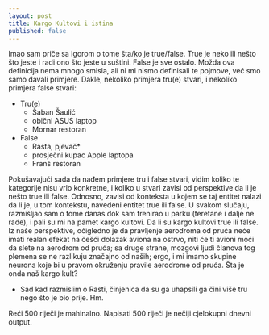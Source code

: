 ```yaml
---
layout: post
title: Kargo Kultovi i istina
published: false
---
```



Imao sam priče sa Igorom o tome šta/ko je true/false. True je neko ili nešto što jeste i radi ono što jeste u suštini. False je sve ostalo. Možda ova definicija nema mnogo smisla, ali ni mi nismo definisali te pojmove, već smo samo davali primjere. 
Dakle, nekoliko primjera tru(e) stvari, i nekoliko primjera false stvari:
- Tru(e)
	- Šaban Šaulić
	- obični ASUS laptop
	- Mornar restoran
- False
	- Rasta, pjevač*
	- prosječni kupac Apple laptopa
	- Franš restoran

Pokušavajući sada da nađem primjere tru i false stvari, vidim koliko te kategorije nisu vrlo konkretne, i koliko u stvari zavisi od perspektive da li je nešto true ili false. Odnosno, zavisi od konteksta u kojem se taj entitet nalazi da li je, u tom kontekstu, navedeni entitet true ili false. 
U svakom slučaju, razmišljao sam o tome danas dok sam trenirao u parku (teretane i dalje ne rade), i pali su mi na pamet kargo kultovi. Da li su kargo kultovi true ili false. Iz naše perspektive, očigledno je da pravljenje aerodroma od pruća neće imati realan efekat na češći dolazak aviona na ostrvo, niti će ti avioni moći da slete na aerodrom od pruća; sa druge strane, mozgovi ljudi članova tog plemena se ne razlikuju značajno od naših; ergo, i mi imamo skupine neurona koje bi u pravom okruženju pravile aerodrome od pruća. 
Šta je onda naš kargo kult? 

* Sad kad razmislim o Rasti, činjenica da su ga uhapsili ga čini više tru nego što je bio prije. Hm.

Reći 500 riječi je mahinalno. Napisati 500 riječi je nečiji cjelokupni dnevni output.